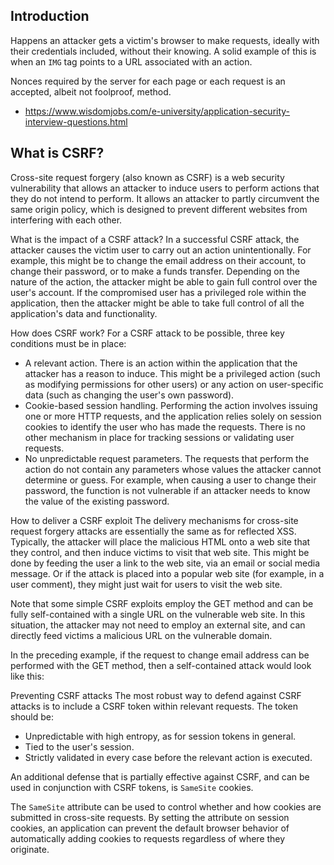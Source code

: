 ## Introduction
Happens an attacker gets a victim's browser to make requests, ideally with their credentials included, without their knowing. A solid example of this is when an `IMG` tag points to a URL associated with an action.

Nonces required by the server for each page or each request is an accepted, albeit not foolproof, method.

- https://www.wisdomjobs.com/e-university/application-security-interview-questions.html

## What is CSRF? 

Cross-site request forgery (also known as CSRF) is a web security vulnerability that allows an attacker to induce users to perform actions that they do not intend to perform. It allows an attacker to partly circumvent the same origin policy, which is designed to prevent different websites from interfering with each other.

What is the impact of a CSRF attack? In a successful CSRF attack, the attacker causes the victim user to carry out an action unintentionally. For example, this might be to change the email address on their account, to change their password, or to make a funds transfer. Depending on the nature of the action, the attacker might be able to gain full control over the user's account. If the compromised user has a privileged role within the application, then the attacker might be able to take full control of all the application's data and functionality.

How does CSRF work? For a CSRF attack to be possible, three key conditions must be in place:

- A relevant action. There is an action within the application that the attacker has a reason to induce. This might be a privileged action (such as modifying permissions for other users) or any action on user-specific data (such as changing the user's own password).
- Cookie-based session handling. Performing the action involves issuing one or more HTTP requests, and the application relies solely on session cookies to identify the user who has made the requests. There is no other mechanism in place for tracking sessions or validating user requests.
- No unpredictable request parameters. The requests that perform the action do not contain any parameters whose values the attacker cannot determine or guess. For example, when causing a user to change their password, the function is not vulnerable if an attacker needs to know the value of the existing password.

How to deliver a CSRF exploit The delivery mechanisms for cross-site request forgery attacks are essentially the same as for reflected XSS. Typically, the attacker will place the malicious HTML onto a web site that they control, and then induce victims to visit that web site. This might be done by feeding the user a link to the web site, via an email or social media message. Or if the attack is placed into a popular web site (for example, in a user comment), they might just wait for users to visit the web site.

Note that some simple CSRF exploits employ the GET method and can be fully self-contained with a single URL on the vulnerable web site. In this situation, the attacker may not need to employ an external site, and can directly feed victims a malicious URL on the vulnerable domain.

In the preceding example, if the request to change email address can be performed with the GET method, then a self-contained attack would look like this:


Preventing CSRF attacks The most robust way to defend against CSRF attacks is to include a CSRF token within relevant requests. The token should be:
- Unpredictable with high entropy, as for session tokens in general.
- Tied to the user's session.
- Strictly validated in every case before the relevant action is executed.

An additional defense that is partially effective against CSRF, and can be used in conjunction with CSRF tokens, is `SameSite` cookies.

The `SameSite` attribute can be used to control whether and how cookies are submitted in cross-site requests. By setting the attribute on session cookies, an application can prevent the default browser behavior of automatically adding cookies to requests regardless of where they originate.